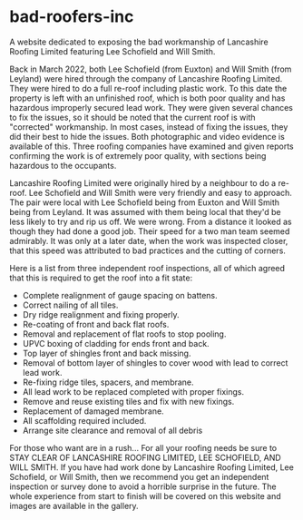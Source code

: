 # bad-roofers-inc
A website dedicated to exposing the bad workmanship of Lancashire Roofing Limited featuring Lee Schofield and Will Smith.

Back in March 2022, both Lee Schofield (from Euxton) and Will Smith (from Leyland) were hired through the company of Lancashire Roofing Limited. They were hired to do a full re-roof including plastic work. To this date the property is left with an unfinished roof, which is both poor quality and has hazardous improperly secured lead work. They were given several chances to fix the issues, so it should be noted that the current roof is with "corrected" workmanship. In most cases, instead of fixing the issues, they did their best to hide the issues. Both photographic and video evidence is available of this. Three roofing companies have examined and given reports confirming the work is of extremely poor quality, with sections being hazardous to the occupants. 

Lancashire Roofing Limited were originally hired by a neighbour to do a re-roof. Lee Schofield and Will Smith were very friendly and easy to approach. The pair were local with Lee Schofield being from Euxton and Will Smith being from Leyland. It was assumed with them being local that they'd be less likely to try and rip us off. We were wrong. From a distance it looked as though they had done a good job. Their speed for a two man team seemed admirably. It was only at a later date, when the work was inspected closer, that this speed was attributed to bad practices and the cutting of corners. 

Here is a list from three independent roof inspections, all of which agreed that this is required to get the roof into a fit state:

- Complete realignment of gauge spacing on battens.
- Correct nailing of all tiles.
- Dry ridge realignment and fixing properly.
- Re-coating of front and back flat roofs.
- Removal and replacement of flat roofs to stop pooling.
- UPVC boxing of cladding for ends front and back.
- Top layer of shingles front and back missing.
- Removal of bottom layer of shingles to cover wood with lead to correct lead work.
- Re-fixing ridge tiles, spacers, and membrane.
- All lead work to be replaced completed with proper fixings.
- Remove and reuse existing tiles and fix with new fixings.
- Replacement of damaged membrane.
- All scaffolding required included.
- Arrange site clearance and removal of all debris

For those who want are in a rush... For all your roofing needs be sure to STAY CLEAR OF LANCASHIRE ROOFING LIMITED, LEE SCHOFIELD, AND WILL SMITH. If you have had work done by Lancashire Roofing Limited, Lee Schofield, or Will Smith, then we recommend you get an independent inspection or survey done to avoid a horrible surprise in the future. The whole experience from start to finish will be covered on this website and images are available in the gallery. 
